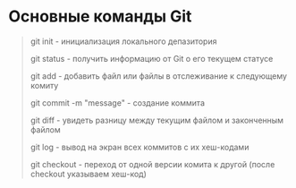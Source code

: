 # Основные команды Git

> git init - инициализация локального депазитория
>
> git status - получить информацию от Git о его текущем статусе
>
> git add - добавить файл или файлы в отслеживание к следующему комиту
>
> git commit -m "message" - создание коммита
>
> git diff - увидеть разницу между текущим файлом и законченным файлом
>
> git log - вывод на экран всех коммитов с их хеш-кодами
>
> git checkout - переход от одной версии комита к другой (после checkout указываем хеш-код) 